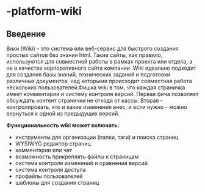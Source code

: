 # -platform-wiki
## Введение 

Вики (Wiki) - это система или веб-сервис для быстрого создания простых сайтов без знания html. Такие сайты, как правило, используются для совместной работы в рамках проекта или отдела, а не в качестве корпоративного сайта компании .Wiki идеально подходит для создания базы знаний, технических заданий и подготовки различных документов, над которыми происходит совместная работа нескольких пользователей.Фишка wiki в том, что каждая страничка имеет комментарии и систему контроля версий. Первая фича позволяет обсуждать контент странички не отходя от кассы. Вторая - контролировать, кто и какие изменения внес, и если нужно - можно вернуться к одной из предыдущих версий.

**Функциональность wiki может включать:**
- инструменты для организации (папки, тэги) и поиска страниц
- WYSIWYG редактор страниц
- комментарии или чат
- возможность прикреплять файлы к страницам
- система контроля изменений и сравнения версий
- система контроля доступа
- профайлы пользователей
- шаблоны для создания страниц

